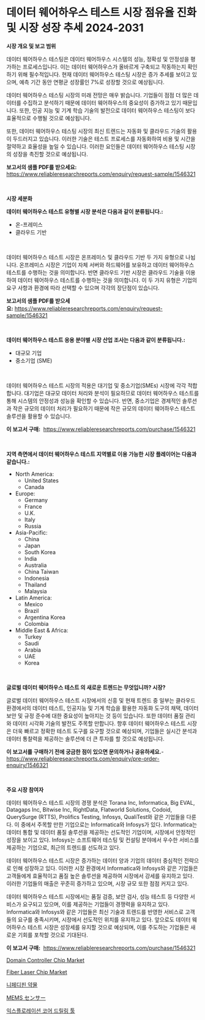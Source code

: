 <p><h1>데이터 웨어하우스 테스트 시장 점유율 진화 및 시장 성장 추세 2024-2031</h1></p><p><strong>시장 개요 및 보고 범위</strong></p>
<p><p>데이터 웨어하우스 테스팅은 데이터 웨어하우스 시스템의 성능, 정확성 및 안정성을 평가하는 프로세스입니다. 이는 데이터 웨어하우스가 올바르게 구축되고 작동하는지 확인하기 위해 필수적입니다. 현재 데이터 웨어하우스 테스팅 시장은 증가 추세를 보이고 있으며, 예측 기간 동안 연평균 성장률인 7%로 성장할 것으로 예상됩니다. </p><p>데이터 웨어하우스 테스팅 시장의 미래 전망은 매우 밝습니다. 기업들이 점점 더 많은 데이터를 수집하고 분석하기 때문에 데이터 웨어하우스의 중요성이 증가하고 있기 때문입니다. 또한, 인공 지능 및 기계 학습 기술의 발전으로 데이터 웨어하우스 테스팅이 보다 효율적으로 수행될 것으로 예상됩니다.</p><p>또한, 데이터 웨어하우스 테스팅 시장의 최신 트렌드는 자동화 및 클라우드 기술의 활용이 두드러지고 있습니다. 이러한 기술은 테스트 프로세스를 자동화하여 비용 및 시간을 절약하고 효율성을 높일 수 있습니다. 이러한 요인들은 데이터 웨어하우스 테스팅 시장의 성장을 촉진할 것으로 예상됩니다.</p></p>
<p><strong>보고서의 샘플 PDF를 받으세요:</strong> <a href="https://www.reliableresearchreports.com/enquiry/request-sample/1546321">https://www.reliableresearchreports.com/enquiry/request-sample/1546321</a></p>
<p>&nbsp;</p>
<p><strong>시장 세분화</strong></p>
<p><strong>데이터 웨어하우스 테스트 유형별 시장 분석은 다음과 같이 분류됩니다.:</strong></p>
<p><ul><li>온-프레미스</li><li>클라우드 기반</li></ul></p>
<p>&nbsp;</p>
<p><p>데이터 웨어하우스 테스트 시장은 온프레미스 및 클라우드 기반 두 가지 유형으로 나뉩니다. 온프레미스 시장은 기업이 자체 서버와 하드웨어를 보유하고 데이터 웨어하우스 테스트를 수행하는 것을 의미합니다. 반면 클라우드 기반 시장은 클라우드 기술을 이용하여 데이터 웨어하우스 테스트를 수행하는 것을 의미합니다. 이 두 가지 유형은 기업의 요구 사항과 환경에 따라 선택할 수 있으며 각각의 장단점이 있습니다.</p></p>
<p><strong>보고서의 샘플 PDF를 받으세요:</strong>&nbsp;<a href="https://www.reliableresearchreports.com/enquiry/request-sample/1546321">https://www.reliableresearchreports.com/enquiry/request-sample/1546321</a></p>
<p>&nbsp;</p>
<p><strong> 데이터 웨어하우스 테스트 응용 분야별 시장 산업 조사는 다음과 같이 분류됩니다.:</strong></p>
<p><ul><li>대규모 기업</li><li>중소기업 (SME)</li></ul></p>
<p>&nbsp;</p>
<p><p>데이터 웨어하우스 테스트 시장의 적용은 대기업 및 중소기업(SMEs) 시장에 각각 적합합니다. 대기업은 대규모 데이터 처리와 분석이 필요하므로 데이터 웨어하우스 테스트를 통해 시스템의 안정성과 성능을 확인할 수 있습니다. 반면, 중소기업은 경제적인 솔루션과 작은 규모의 데이터 처리가 필요하기 때문에 작은 규모의 데이터 웨어하우스 테스트 솔루션을 활용할 수 있습니다.</p></p>
<p><strong>이 보고서 구매:</strong>&nbsp; <a href="https://www.reliableresearchreports.com/purchase/1546321">https://www.reliableresearchreports.com/purchase/1546321</a></p>
<p>&nbsp;</p>
<p><strong>지역 측면에서 데이터 웨어하우스 테스트 지역별로 이용 가능한 시장 플레이어는 다음과 같습니다.:</strong></p>
<p><ul>
    <li>
        North America:
        <ul>
            <li>United States</li>
            <li>Canada</li>
        </ul>
    </li>
    <li>
        Europe:
        <ul>
            <li>Germany</li>
            <li>France</li>
            <li>U.K.</li>
            <li>Italy</li>
            <li>Russia</li>
        </ul>
    </li>
    <li>
        Asia-Pacific:
        <ul>
            <li>China</li>
            <li>Japan</li>
            <li>South Korea</li>
            <li>India</li>
            <li>Australia</li>
            <li>China Taiwan</li>
            <li>Indonesia</li>
            <li>Thailand</li>
            <li>Malaysia</li>
        </ul>
    </li>
    <li>
        Latin America:
        <ul>
            <li>Mexico</li>
            <li>Brazil</li>
            <li>Argentina Korea</li>
            <li>Colombia</li>
        </ul>
    </li>
    <li>
        Middle East & Africa:
        <ul>
            <li>Turkey</li>
            <li>Saudi</li>
            <li>Arabia</li>
            <li>UAE</li>
            <li>Korea</li>
        </ul>
    </li>
    </ul></p>
<p>&nbsp;</p>
<p><strong>글로벌 데이터 웨어하우스 테스트 의 새로운 트렌드는 무엇입니까? 시장?</strong></p>
<p><p>글로벌 데이터 웨어하우스 테스트 시장에서의 신흥 및 현재 트렌드 중 일부는 클라우드 환경에서의 데이터 테스트, 인공지능 및 기계 학습을 활용한 자동화 도구의 채택, 데이터 보안 및 규정 준수에 대한 중요성이 높아지는 것 등이 있습니다. 또한 데이터 품질 관리와 데이터 시각화 기술의 발전도 주목할 만합니다. 향후 데이터 웨어하우스 테스트 시장은 더욱 빠르고 정확한 테스트 도구를 요구할 것으로 예상되며, 기업들은 실시간 분석과 데이터 통찰력을 제공하는 솔루션에 더 큰 투자를 할 것으로 예상됩니다.</p></p>
<p><strong>이 보고서를 구매하기 전에 궁금한 점이 있으면 문의하거나 공유하세요.</strong>- <a href="https://www.reliableresearchreports.com/enquiry/pre-order-enquiry/1546321">https://www.reliableresearchreports.com/enquiry/pre-order-enquiry/1546321</a></p>
<p>&nbsp;</p>
<p><strong>주요 시장 참여자</strong></p>
<p><p>데이터 웨어하우스 테스트 시장의 경쟁 분석은 Torana Inc, Informatica, Big EVAL, Datagaps Inc, Bitwise Inc, RightData, Flatworld Solutions, Codoid, QuerySurge (RTTS), Prolifics Testing, Infosys, QualiTest와 같은 기업들을 다룬다. 이 중에서 주목할 만한 기업으로는 Informatica와 Infosys가 있다. Informatica는 데이터 통합 및 데이터 품질 솔루션을 제공하는 선도적인 기업이며, 시장에서 안정적인 성장을 보이고 있다. Infosys는 소프트웨어 테스팅 및 컨설팅 분야에서 우수한 서비스를 제공하는 기업으로, 최근의 트렌드를 선도하고 있다.</p><p>데이터 웨어하우스 테스트 시장은 증가하는 데이터 양과 기업의 데이터 중심적인 전략으로 인해 성장하고 있다. 이러한 시장 환경에서 Informatica와 Infosys와 같은 기업들은 고객들에게 효율적이고 품질 높은 솔루션을 제공하여 시장에서 강세를 유지하고 있다. 이러한 기업들의 매출은 꾸준히 증가하고 있으며, 시장 규모 또한 점점 커지고 있다.</p><p>데이터 웨어하우스 테스트 시장에서는 품질 검증, 보안 검사, 성능 테스트 등 다양한 서비스가 요구되고 있으며, 이를 제공하는 기업들이 경쟁력을 유지하고 있다. Informatica와 Infosys와 같은 기업들은 최신 기술과 트렌드를 반영한 서비스로 고객들의 요구를 충족시키며, 시장에서 선도적인 위치를 유지하고 있다. 앞으로도 데이터 웨어하우스 테스트 시장은 성장세를 유지할 것으로 예상되며, 이를 주도하는 기업들은 새로운 기회를 포착할 것으로 기대된다.</p></p>
<p><strong>이 보고서 구매:</strong>&nbsp;&nbsp;<a href="https://www.reliableresearchreports.com/purchase/1546321">https://www.reliableresearchreports.com/purchase/1546321</a></p>
<p><p><a href="https://github.com/juancolorado15/Market-Research-Report-List-2/blob/main/domain-controller-chip-market.md">Domain Controller Chip Market</a></p><p><a href="https://github.com/mahnoor2003/Market-Research-Report-List-3/blob/main/fiber-laser-chip-market.md">Fiber Laser Chip Market</a></p><p><a href="https://github.com/CliftonFisher9067/Market-Research-Report-List-1/blob/main/514358913373.md">니페디핀 약물</a></p><p><a href="https://github.com/EmoryYundt1935/Market-Research-Report-List-1/blob/main/427892714260.md">MEMS センサー</a></p><p><a href="https://github.com/vskv4779xr1/Market-Research-Report-List-1/blob/main/634415613372.md">익스플로레이션 코어 드릴링 툴</a></p></p>
